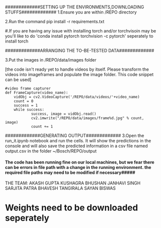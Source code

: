 #############SETTING UP THE ENVIRONMENTS,DOWNLOADING STUFFS#############
1.Ensure you are within /REPO directory



2.Run the command
	pip install -r requirements.txt

#.If you are having any issue with installing torch and/or torchvisoin may be you'll like to do 
'conda install pytorch torchvision -c pytorch' seperately to install torch

#############ARRANGING THE TO-BE-TESTED DATA#############



3.Put the images in /REPO/data/images folder

[the code isn't ready yet to handle videos by itself. Please transform the videos into imageframes and populate the image folder.
This code snippet can be used]

	#video frame capturer
	def FrameCapture(video_name):
  		vidObj = cv2.VideoCapture('/REPO/data/videos/'+video_name)
  		count = 0
  		success = 1
  		while success:
      			success, image = vidObj.read()
      			cv2.imwrite("/REPO/data/images/frame%d.jpg" % count, image)
      			count += 1


#############GENERATING OUTPUT#############
3.Open the run_it.ipynb notebook and run the cells.
It will show the predictions in the console and will also save the predicted information in a csv file named output.csv in the folder ~/Bosch/REPO/output




#### The code has been running fine on our local machines, but we fear there can be errors in file path with a change in the running environment. the required file paths may need to be modified if necessary#####


THE TEAM:
AKASH GUPTA
KUSHAGRA BHUSHAN
JANHAVI SINGH
SARJITA PATRA
BHAVESH TANGIRALA
SAYAN BISWAS


# Weights need to be downloaded seperately

